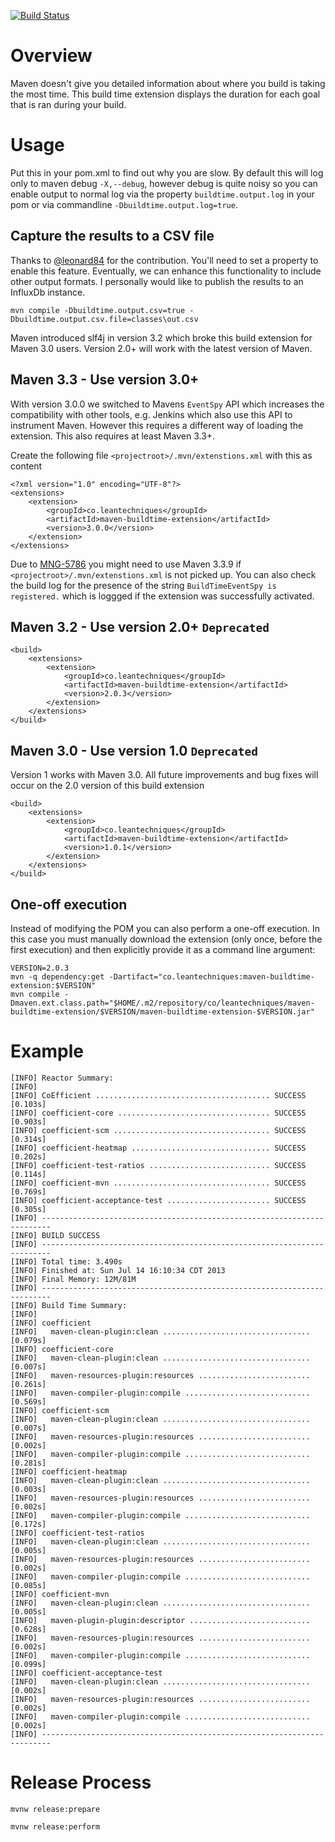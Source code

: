 [![Build Status](https://travis-ci.org/timgifford/maven-buildtime-extension.svg?branch=master)](https://travis-ci.org/timgifford/maven-buildtime-extension)
# Overview
Maven doesn't give you detailed information about where you build is taking the most time. This build time extension
displays the duration for each goal that is ran during your build.

# Usage
Put this in your pom.xml to find out why you are slow.
By default this will log only to maven debug `-X,--debug`, however debug is quite noisy so you can enable output to normal log
via the property `buildtime.output.log` in your pom or via commandline `-Dbuildtime.output.log=true`.

## Capture the results to a CSV file
Thanks to [@leonard84](https://github.com/leonard84) for the contribution. You'll need to set a property to enable this feature. 
Eventually, we can enhance this functionality to include other output formats. 
I personally would like to publish the results to an InfluxDb instance.

```
mvn compile -Dbuildtime.output.csv=true -Dbuildtime.output.csv.file=classes\out.csv
```

Maven introduced slf4j in version 3.2 which broke this build extension for Maven 3.0 users. 
Version 2.0+ will work with the latest version of Maven.

## Maven 3.3 - Use version 3.0+

With version 3.0.0 we switched to Mavens `EventSpy` API which increases the compatibility with other tools, e.g. Jenkins which
also use this API to instrument Maven. However this requires a different way of loading the extension. This also requires at
least Maven 3.3+. 

Create the following file `<projectroot>/.mvn/extenstions.xml` with this as content

```
<?xml version="1.0" encoding="UTF-8"?>
<extensions>
    <extension>
        <groupId>co.leantechniques</groupId>
        <artifactId>maven-buildtime-extension</artifactId>
        <version>3.0.0</version>
    </extension>
</extensions>
```
Due to [MNG-5786](https://issues.apache.org/jira/browse/MNG-5786) you might need to use Maven 3.3.9 if 
`<projectroot>/.mvn/extenstions.xml` is not picked up. You can also check the build log for the presence of the string
`BuildTimeEventSpy is registered.` which is loggged if the extension was successfully activated.

## Maven 3.2 - Use version 2.0+ ```Deprecated```


```
<build>
    <extensions>
        <extension>
            <groupId>co.leantechniques</groupId>
            <artifactId>maven-buildtime-extension</artifactId>
            <version>2.0.3</version>
        </extension>
    </extensions>
</build>
```

## Maven 3.0 - Use version 1.0 ```Deprecated```
Version 1 works with Maven 3.0. All future improvements and bug fixes will occur on the 2.0 version 
of this build extension

```
<build>
    <extensions>
        <extension>
            <groupId>co.leantechniques</groupId>
            <artifactId>maven-buildtime-extension</artifactId>
            <version>1.0.1</version>
        </extension>
    </extensions>
</build>
```

## One-off execution

Instead of modifying the POM you can also perform a one-off execution. In this
case you must manually download the extension (only once, before the first
execution) and then explicitly provide it as a command line argument:

```
VERSION=2.0.3
mvn -q dependency:get -Dartifact="co.leantechniques:maven-buildtime-extension:$VERSION"
mvn compile -Dmaven.ext.class.path="$HOME/.m2/repository/co/leantechniques/maven-buildtime-extension/$VERSION/maven-buildtime-extension-$VERSION.jar"
```

# Example

```
[INFO] Reactor Summary:
[INFO]
[INFO] CoEfficient ....................................... SUCCESS [0.103s]
[INFO] coefficient-core .................................. SUCCESS [0.903s]
[INFO] coefficient-scm ................................... SUCCESS [0.314s]
[INFO] coefficient-heatmap ............................... SUCCESS [0.202s]
[INFO] coefficient-test-ratios ........................... SUCCESS [0.114s]
[INFO] coefficient-mvn ................................... SUCCESS [0.769s]
[INFO] coefficient-acceptance-test ....................... SUCCESS [0.305s]
[INFO] ------------------------------------------------------------------------
[INFO] BUILD SUCCESS
[INFO] ------------------------------------------------------------------------
[INFO] Total time: 3.490s
[INFO] Finished at: Sun Jul 14 16:10:34 CDT 2013
[INFO] Final Memory: 12M/81M
[INFO] ------------------------------------------------------------------------
[INFO] Build Time Summary:
[INFO]
[INFO] coefficient
[INFO]   maven-clean-plugin:clean ................................. [0.079s]
[INFO] coefficient-core
[INFO]   maven-clean-plugin:clean ................................. [0.007s]
[INFO]   maven-resources-plugin:resources ......................... [0.261s]
[INFO]   maven-compiler-plugin:compile ............................ [0.569s]
[INFO] coefficient-scm
[INFO]   maven-clean-plugin:clean ................................. [0.007s]
[INFO]   maven-resources-plugin:resources ......................... [0.002s]
[INFO]   maven-compiler-plugin:compile ............................ [0.281s]
[INFO] coefficient-heatmap
[INFO]   maven-clean-plugin:clean ................................. [0.003s]
[INFO]   maven-resources-plugin:resources ......................... [0.002s]
[INFO]   maven-compiler-plugin:compile ............................ [0.172s]
[INFO] coefficient-test-ratios
[INFO]   maven-clean-plugin:clean ................................. [0.005s]
[INFO]   maven-resources-plugin:resources ......................... [0.002s]
[INFO]   maven-compiler-plugin:compile ............................ [0.085s]
[INFO] coefficient-mvn
[INFO]   maven-clean-plugin:clean ................................. [0.005s]
[INFO]   maven-plugin-plugin:descriptor ........................... [0.628s]
[INFO]   maven-resources-plugin:resources ......................... [0.002s]
[INFO]   maven-compiler-plugin:compile ............................ [0.099s]
[INFO] coefficient-acceptance-test
[INFO]   maven-clean-plugin:clean ................................. [0.002s]
[INFO]   maven-resources-plugin:resources ......................... [0.002s]
[INFO]   maven-compiler-plugin:compile ............................ [0.002s]
[INFO] ------------------------------------------------------------------------
```

# Release Process
```
mvnw release:prepare

mvnw release:perform
```
